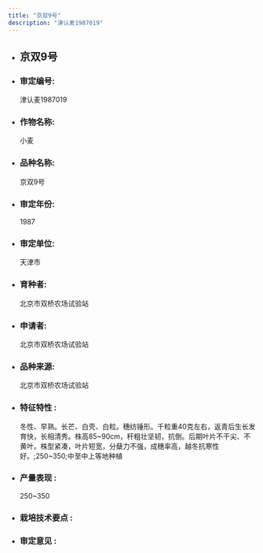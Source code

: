 ```yaml
---
title: "京双9号"
description: "津认麦1987019"
---
```

* ## 京双9号
* ###  审定编号:  
   津认麦1987019

*  ### 作物名称:  
   小麦

*   ###  品种名称: 
    京双9号

*   ### 审定年份: 
    1987

*   ### 审定单位:  
    天津市

*   ### 育种者:  
    北京市双桥农场试验站

*   ### 申请者:  
    北京市双桥农场试验站

*   ### 品种来源:  
    北京市双桥农场试验站

*   ### 特征特性 : 
    冬性、早熟。长芒、白壳、白粒。穗纺锤形。千粒重40克左右，返青后生长发育快，长相清秀。株高85~90cm，秆粗壮坚韧，抗倒。后期叶片不干尖、不黄叶。株型紧凑，叶片短宽，分蘖力不强，成穗率高，越冬抗寒性好。;250~350;中至中上等地种植

*   ### 产量表现 : 
    250~350

*   ### 栽培技术要点 : 
    

*   ### 审定意见 : 
    
